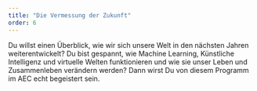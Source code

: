 ```yaml
---
title: "Die Vermessung der Zukunft"
order: 6
---
```

Du willst einen Überblick, wie wir sich unsere Welt in den nächsten Jahren weiterentwickelt? Du bist gespannt, wie Machine Learning, Künstliche Intelligenz und virtuelle Welten funktionieren und wie sie unser Leben und Zusammenleben verändern werden? Dann wirst Du von diesem Programm im AEC echt begeistert sein.